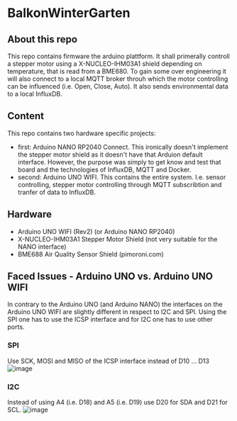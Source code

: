 # BalkonWinterGarten

## About this repo
This repo contains firmware the arduino plattform. It shall primerally controll a stepper motor using a X-NUCLEO-IHM03A1 shield depending on temperature, that is read from a BME680.
To gain some over engineering it will also connect to a local MQTT broker throuh which the motor controlling can be influenced (i.e. Open, Close, Auto). It also sends environmental data to a local InfluxDB.

## Content
This repo contains two hardware specific projects:
 - first: Arduino NANO RP2040 Connect. This ironically doesn't implement the stepper motor shield as it doesn't have that Arduion default interface. However, the purpose was simply to get know and test that board and the technologies of InfluxDB, MQTT and Docker.
 - second: Arduino UNO WIFI. This contains the entire system. I.e. sensor controlling, stepper motor controlling through MQTT subscribtion and tranfer of data to InfluxDB.

## Hardware
 - Arduino UNO WIFI (Rev2) (or Arduino NANO RP2040)
 - X-NUCLEO-IHM03A1 Stepper Motor Shield (not very suitable for the NANO interface)
 - BME688 Air Quality Sensor Shield (pimoroni.com)
 
## Faced Issues - Arduino UNO vs. Arduino UNO WIFI
In contrary to the Arduino UNO (and Arduino NANO) the interfaces on the Arduino UNO WIFI are slightly different in respect to I2C and SPI. Using the SPI one has to use the ICSP interface and for I2C one has to use other ports.
### SPI
Use SCK, MOSI and MISO of the ICSP interface instead of D10 ... D13
![image](https://user-images.githubusercontent.com/25708993/229466985-0011e3c3-9bf6-434c-942e-5006addbeef8.png)


### I2C
Instead of using A4 (i.e. D18) and A5 (i.e. D19) use D20 for SDA and D21 for SCL.
![image](https://user-images.githubusercontent.com/25708993/229468038-f914c920-033d-463b-8e65-342af5bd1806.png)
